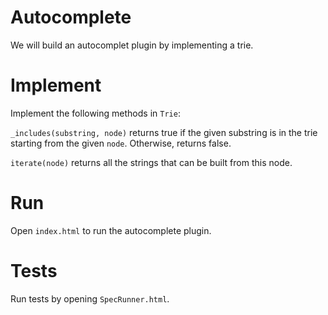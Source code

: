 # Autocomplete

We will build an autocomplet plugin by implementing a trie.

# Implement

Implement the following methods in `Trie`:

`_includes(substring, node)` returns true if the given substring is in the trie starting from the given `node`. Otherwise, returns false.

`iterate(node)` returns all the strings that can be built from this node.

# Run

Open `index.html` to run the autocomplete plugin.

# Tests

Run tests by opening `SpecRunner.html`.

